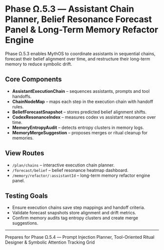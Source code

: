 # Phase Ω.5.3 — Assistant Chain Planner, Belief Resonance Forecast Panel & Long-Term Memory Refactor Engine

Phase Ω.5.3 enables MythOS to coordinate assistants in sequential chains, forecast their belief alignment over time, and restructure their long-term memory to reduce symbolic drift.

## Core Components
- **AssistantExecutionChain** – sequences assistants, prompts and tool handoffs.
- **ChainNodeMap** – maps each step in the execution chain with handoff rules.
- **BeliefForecastSnapshot** – stores predicted belief alignment shifts.
- **CodexResonanceIndex** – measures codex vs assistant resonance over time.
- **MemoryEntropyAudit** – detects entropy clusters in memory logs.
- **MemoryMergeSuggestion** – proposes merges or ritual cleanup for memories.

## View Routes
- `/plan/chains` – interactive execution chain planner.
- `/forecast/belief` – belief resonance heatmap dashboard.
- `/memory/refactor/:assistantId` – long-term memory refactor engine panel.

## Testing Goals
- Ensure execution chains save step mappings and handoff criteria.
- Validate forecast snapshots store alignment and drift metrics.
- Confirm memory audits tag entropy clusters and create merge suggestions.

---
Prepares for Phase Ω.5.4 — Prompt Injection Planner, Tool-Oriented Ritual Designer & Symbolic Attention Tracking Grid
